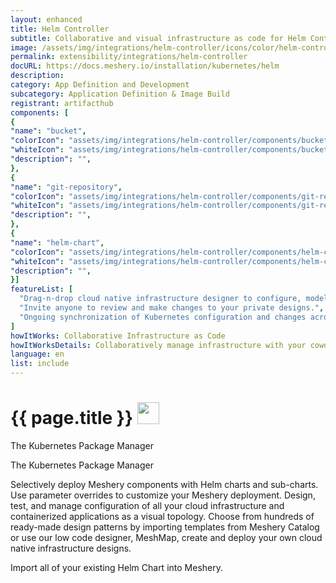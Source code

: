```yaml
---
layout: enhanced
title: Helm Controller
subtitle: Collaborative and visual infrastructure as code for Helm Controller
image: /assets/img/integrations/helm-controller/icons/color/helm-controller-color.svg
permalink: extensibility/integrations/helm-controller
docURL: https://docs.meshery.io/installation/kubernetes/helm
description: 
category: App Definition and Development
subcategory: Application Definition & Image Build
registrant: artifacthub
components: [
{
"name": "bucket",
"colorIcon": "assets/img/integrations/helm-controller/components/bucket/icons/color/bucket-color.svg",
"whiteIcon": "assets/img/integrations/helm-controller/components/bucket/icons/white/bucket-white.svg",
"description": "",
},
{
"name": "git-repository",
"colorIcon": "assets/img/integrations/helm-controller/components/git-repository/icons/color/git-repository-color.svg",
"whiteIcon": "assets/img/integrations/helm-controller/components/git-repository/icons/white/git-repository-white.svg",
"description": "",
},
{
"name": "helm-chart",
"colorIcon": "assets/img/integrations/helm-controller/components/helm-chart/icons/color/helm-chart-color.svg",
"whiteIcon": "assets/img/integrations/helm-controller/components/helm-chart/icons/white/helm-chart-white.svg",
"description": "",
}]
featureList: [
  "Drag-n-drop cloud native infrastructure designer to configure, model, and deploy your workloads.",
  "Invite anyone to review and make changes to your private designs.",
  "Ongoing synchronization of Kubernetes configuration and changes across any number of clusters."
]
howItWorks: Collaborative Infrastructure as Code
howItWorksDetails: Collaboratively manage infrastructure with your coworkers synchronously sharing the same designs.
language: en
list: include
---
```

<h1>{{ page.title }} <img src="{{ page.image }}" style="width: 35px; height: 35px;" /></h1>

<p>
The Kubernetes Package Manager
</p>
<p>
    The Kubernetes Package Manager
</p>
<p>
    Selectively deploy Meshery components with Helm charts and sub-charts. Use parameter overrides to customize your Meshery deployment. Design, test, and manage configuration of all your cloud infrastructure and containerized applications as a visual topology. Choose from hundreds of ready-made design patterns by importing templates from Meshery Catalog or use our low code designer, MeshMap, create and deploy your own cloud native infrastructure designs.
</p>
<p>
    Import all of your existing Helm Chart into Meshery.
</p>
